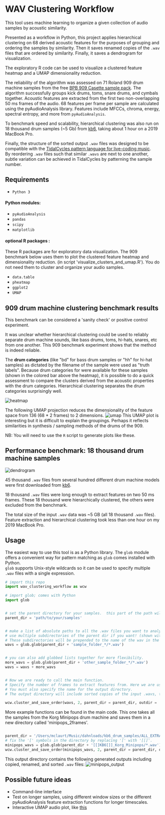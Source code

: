 # WAV Clustering Workflow

This tool uses machine learning to organize a given collection of audio samples by acoustic similarity.

Presented as a workflow in Python, this project applies hierarchical clustering on 68 derived acoustic features for the purposes of grouping and ordering the samples by similarity.  Then it saves renamed copies of the `.wav` files that are ordered by similarity. Finally, it saves a dendrogram for visualization. 

The exploratory R code can be used to visualize a clustered feature heatmap and a UMAP dimensionality reduction.

The reliability of the algorithm was assessed on 71 Roland 909 drum machine samples from the free [BPB 909 Casette sample pack](https://bedroomproducersblog.com/2014/04/24/free-909-samples/). 
The algorithm successfully groups kick drums, toms, snare drums, and cymbals together.  Acoustic features are extracted from the first two non-overlapping 50 ms frames of the audio.  68 features per frame per sample are calculated using the pyAudioAnalysis library. Features include MFCCs, chroma, energy, spectral entropy, and more from `pyAudioAnalysis`.

To benchmark speed and scalability, hierarchical clustering was also run on 18 thousand drum samples (~5 Gb) from [kb6](https://samples.kb6.de/downloads.php), taking about 1 hour on a 2019 MacBook Pro.  

Finally, the structure of the sorted output `.wav` files was designed to be compatible with the [TidalCycles pattern language for live-coding music](https://tidalcycles.org/Welcome).  
By reordering `.wav` files such that similar `.wavs` are next to one another, subtle variation can be achieved in TidalCycles by patterning the sample number.


## Requirements

* `Python 3`

#### Python modules:

* `pyAudioAnalysis`
* `pandas` 
* `scipy`
* `matplotlib`

#### optional R packages :

These R packages are for exploratory data visualization.  The 909 benchmark below uses them to plot the clustered feature heatmap and dimensionality reduction. (in script 'visualize_clusters_and_umap.R').  You do not need them to cluster and organize your audio samples.


* `data.table`
* `pheatmap`
* `ggplot2`
* `UMAP`



## 909 drum machine clustering benchmark results

This benchmark can be considered a 'sanity check' or positive control experiment.  

It was unclear whether hierarchical clustering could be used to reliably separate drum machine sounds, like bass drums, toms, hi-hats, snares, etc from one another.  This 909 benchmark experiment shows that the method is indeed reliable.

The **drum categories** (like "bd" for bass drum samples or "hh" for hi-hat samples) as dictated by the filename of the sample were used as "truth labels".  Because drum categories for were available for these samples (shown in the colored bar above the heatmap), it is possible to do a quick assessment to compare the clusters derived from the acoustic properties with the drum categories.   Hierarchical clustering separates the drum categories surprisingly well.

![heatmap](./figures/clustermap_909.png)

The following UMAP projection reduces the dimensionality of the feature space from 136 (68 * 2 frames) to 2 dimensions. 
![umap](./figures/umap_909.png)
This UMAP plot is interesting but it is difficult to explain the groupings.  Perhaps it reflects similarities in synthesis / sampling methods of the drums of the 909.

NB:  You will need to use the `R` script to generate plots like these.


## Performance benchmark:  18 thousand drum machine samples

![dendrogram](./all_2frames/dendrogram.png) 

45 thousand `.wav` files from several hundred different drum machine models were first downloaded from [kb6](https://samples.kb6.de/downloads.php). 

18 thousand `.wav` files were long enough to extract features on two 50 ms frames.  These 18 thousand were hierarchically clustered, the others were excluded from the benchmark.

The total size of the input `.wav` data was ~5 GB (all 18 thousand `.wav` files).  
Feature extraction and hierarchical clustering took less than one hour on my 2019 MacBook Pro. 



## Usage

The easiest way to use this tool is as a Python library.  The `glob` module offers a convenient way for pattern matching as `glob` comes installed with Python.  
`glob` supports Unix-style wildcards so it can be used to specify multiple `.wav` files with a single expression.

```python
# import this repo 
import wav_clustering_workflow as wcw

# import glob; comes with Python
import glob


# set the parent directory for your samples.  this part of the path will not go into the name of the .wavs in the dendrogram visualization.
parent_dir = 'path/to/your/samples'


# make a list of absolute paths to all the .wav files you want to analyze. This is how the input is specified.
# use multiple subdirectories of the parent dir if you want! (shown with the first asterisk).  
# These subdirectories will be prepended to the name of the wav in the dendrogram.
wavs = glob.glob(parent_dir + 'sample_folder_*/*.wav')


# you can also add globbed lists together for more flexibility.
more_wavs = glob.glob(parent_dir + 'other_sample_folder_*/*.wav')
wavs = wavs + more_wavs


# Now we are ready to call the main function.
# Specify the number of frames to extract features from. Here we are using 2 frames.  2 seems to be sufficient for drum machine sample analyses. 
# You must also specify the name for the output directory.
# The output directory will include sorted copies of the input .wavs, the dendrogram visualization, and a text file showing the original paths of the .wavs

wcw.cluster_and_save_order(wavs, 2, parent_dir = parent_dir, outdir = 'your_output_directory')
```

More example functions can be found in the main code.  This one takes all the samples from the Korg Minipops drum machine and saves them in a new directory called 'minipops_2frames'.

```python

parent_dir = '/Users/mclaurt/Music/dahnloads/kb6_drum_samples/ALL_EXTRACTED/'
# fix the '[' symbols in the directory by replacing '[' with '[[]'.
minipops_wavs = glob.glob(parent_dir + '[[]KB6[]]_Korg_Minipops/*.wav')
wcw.cluster_and_save_order(minipops_wavs, 2, parent_dir = parent_dir, outdir = 'minipops_2frames')
```
This output directory contains the following generated outputs including copied, renamed, and sorted `.wav` files:
![minipops_output](./figures/minipops_output.png)



## Possible future ideas

* Command-line interface
* Test on longer samples, using different window sizes or the different pyAudioAnalysis feature extraction functions for longer timescales.
* Interactive UMAP audio plot, like [this](https://petergill.shinyapps.io/shinyplay/) 
